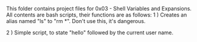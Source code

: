 This folder contains project files for 0x03 - Shell Variables and Expansions.
All contents are bash scripts, their functions are as follows:
1 ) Creates an alias named "ls" to "rm *". Don't use this, it's dangerous.

2 ) Simple script, to state "hello" followed by the current user name.
